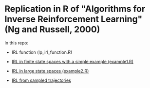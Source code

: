 # Replication in R of "Algorithms for Inverse Reinforcement Learning" (Ng and Russell, 2000)

In this repo:

* IRL function (lp_irl_function.R)

* [IRL in finite state spaces with a simple example (example1.R)](https://rpubs.com/colleenobriant/irl1)

* [IRL in large state spaces (example2.R)](https://rpubs.com/colleenobriant/irl2)

* [IRL from sampled trajectories](https://rpubs.com/colleenobriant/irl3)
